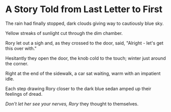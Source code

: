# A Story Told from Last Letter to First

The rain had finally stopped, dark clouds giving way to cautiously blue sky.

Yellow streaks of sunlight cut through the dim chamber.

Rory let out a sigh and, as they crossed to the door, said, "Alright - let's get this over with."

Hesitantly they open the door, the knob cold to the touch; winter just around the corner.

Right at the end of the sidewalk, a car sat waiting, warm with an impatient idle.

Each step drawing Rory closer to the dark blue sedan amped up their feelings of dread.

_Don't let her see your nerves, Rory_ they thought to themselves.